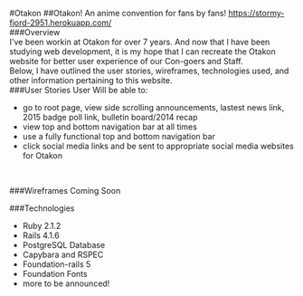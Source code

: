 #Otakon
##Otakon! An anime convention for fans by fans! 
https://stormy-fjord-2951.herokuapp.com/
<br>
###Overview <br>
I've been workin at Otakon for over 7 years. And now that I have been studying web development, it is my hope that I can recreate the Otakon website for better user experience of our Con-goers and Staff. 
<br>
Below, I have outlined the user stories, wireframes, technologies used, and other information pertaining to this website.
<br>
###User Stories
User Will be able to:
* go to root page, view side scrolling announcements, lastest news link, 2015 badge poll link, bulletin board/2014 recap
* view top and bottom navigation bar at all times
* use a fully functional top and bottom navigation bar
* click social media links and be sent to appropriate social media websites for Otakon
<br>

###Wireframes
Coming Soon
<br>

###Technologies
* Ruby 2.1.2
* Rails 4.1.6
* PostgreSQL Database
* Capybara and RSPEC
* Foundation-rails 5
* Foundation Fonts
* more to be announced!
